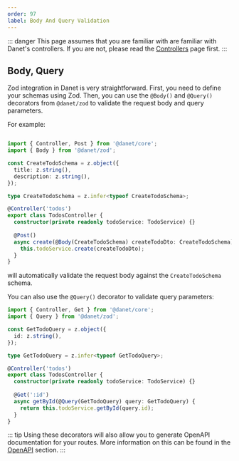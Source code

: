 ```yaml
---
order: 97
label: Body And Query Validation
---
```


::: danger
This page assumes that you are familiar with are familiar with Danet's controllers. If you are not, please read the [Controllers](/overview/controllers) page first.
:::


## Body, Query

Zod integration in Danet is very straightforward. First, you need to define your schemas using Zod. Then, you can use the `@Body()` and `@Query()` decorators from `@danet/zod` to validate the request body and query parameters.

For example:

```ts

import { Controller, Post } from '@danet/core';
import { Body } from '@danet/zod';

const CreateTodoSchema = z.object({
  title: z.string(),
  description: z.string(),
});

type CreateTodoSchema = z.infer<typeof CreateTodoSchema>;

@Controller('todos')
export class TodosController {
  constructor(private readonly todoService: TodoService) {}
    
  @Post()
  async create(@Body(CreateTodoSchema) createTodoDto: CreateTodoSchema) {
    this.todoService.create(createTodoDto);
  }
}
```

will automatically validate the request body against the `CreateTodoSchema` schema.

You can also use the `@Query()` decorator to validate query parameters:

```ts
import { Controller, Get } from '@danet/core';
import { Query } from '@danet/zod';

const GetTodoQuery = z.object({
  id: z.string(),
});

type GetTodoQuery = z.infer<typeof GetTodoQuery>;

@Controller('todos')
export class TodosController {
  constructor(private readonly todoService: TodoService) {}
    
  @Get(':id')
  async getById(@Query(GetTodoQuery) query: GetTodoQuery) {
    return this.todoService.getById(query.id);
  }
}
```


::: tip
Using these decorators will also allow you to generate OpenAPI documentation for your routes. More information on this can be found in the [OpenAPI](/zod/openapi) section.
:::